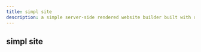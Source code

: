 ```yaml
---
title: simpl site
description: a simple server-side rendered website builder built with deno. create dynamic websites using markdown content, handlebars templates, and a powerful plugin system for extending functionality.
---
```


## simpl site
